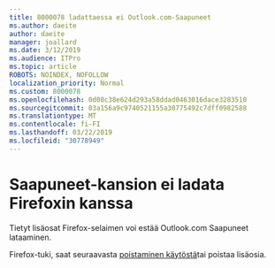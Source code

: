 ```yaml
---
title: 8000078 ladattaessa ei Outlook.com-Saapuneet
ms.author: daeite
author: daeite
manager: joallard
ms.date: 3/12/2019
ms.audience: ITPro
ms.topic: article
ROBOTS: NOINDEX, NOFOLLOW
localization_priority: Normal
ms.custom: 8000078
ms.openlocfilehash: 0d08c38e624d293a58ddad0463016dace3283510
ms.sourcegitcommit: 03a156a9c9740521155a30775492c7dff0982588
ms.translationtype: MT
ms.contentlocale: fi-FI
ms.lasthandoff: 03/22/2019
ms.locfileid: "30778949"
---
```

# <a name="inbox-not-loading-with-firefox"></a>Saapuneet-kansion ei ladata Firefoxin kanssa

Tietyt lisäosat Firefox-selaimen voi estää Outlook.com Saapuneet lataaminen.
  
Firefox-tuki, saat seuraavasta [poistaminen käytöstä](https://support.mozilla.org/kb/disable-or-remove-add-ons)tai poistaa lisäosia.

